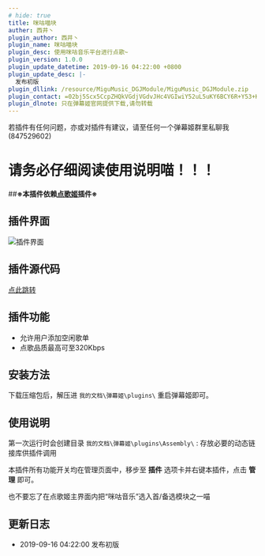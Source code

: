 ```yaml
---
# hide: true
title: 咪咕喵块
auther: 西井丶
plugin_author: 西井丶
plugin_name: 咪咕喵块
plugin_desc: 使用咪咕音乐平台进行点歌~
plugin_version: 1.0.0
plugin_update_datetime: 2019-09-16 04:22:00 +0800
plugin_update_desc: |-
  发布初版
plugin_dllink: /resource/MiguMusic_DGJModule/MiguMusic_DGJModule.zip
plugin_contact: =02bj5Scx5CcpZHQkVGdjVGdvJHc4VGIwiY52uL5uKY6BCY6R+Y53+K6YKa6ueZ6Eq552uL5S+o5syp5
plugin_dlnote: 只在弹幕姬官网提供下载,请勿转载
---
```


若插件有任何问题，亦或对插件有建议，请至任何一个弹幕姬群里私聊我(847529602)

# **请务必仔细阅读使用说明喵！！！**
##**※本插件依赖[点歌姬](https://www.danmuji.org/plugins/DGJv3)插件※**

插件界面
---
<img class="shadow" src="https://www.danmuji.cn/resource/MiguMusic_DGJModule/preview.png" alt="插件界面"/>

插件源代码
---
[点此跳转](https://github.com/Executor-Cheng/MiguMusic_DGJModule)

插件功能
---
- 允许用户添加空闲歌单
- 点歌品质最高可至320Kbps

安装方法
---
下载压缩包后，解压进 `我的文档\弹幕姬\plugins\` 重启弹幕姬即可。

使用说明
---

第一次运行时会创建目录 `我的文档\弹幕姬\plugins\Assembly\` : 存放必要的动态链接库供插件调用

本插件所有功能开关均在管理页面中，移步至 **插件** 选项卡并右键本插件，点击 **管理** 即可。

也不要忘了在点歌姬主界面内把“咪咕音乐”选入首/备选模块之一喵

更新日志
---
- 2019-09-16 04:22:00 发布初版